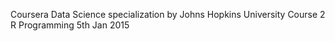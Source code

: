 Coursera Data Science specialization by Johns Hopkins University
Course 2
R Programming
5th Jan 2015


